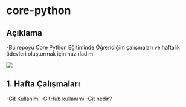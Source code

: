 # core-python

## Açıklama
-Bu repoyu Core Python Eğitiminde Öğrendiğim çalışmaları ve haftalık ödevleri oluşturmak için hazırladım.

<img src= "https://yetkingencler.com/wp-content/uploads/2021/07/yetgen-beyaz-e1626884322969-768x284.png">

## 1. Hafta Çalışmaları
-Git Kullanımı
-GitHub kullanımı
-Git nedir?
